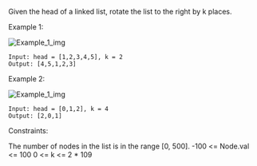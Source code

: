 Given the head of a linked list, rotate the list to the right by k places.

Example 1:

![Example_1_img](https://assets.leetcode.com/uploads/2020/11/13/rotate1.jpg)
```
Input: head = [1,2,3,4,5], k = 2
Output: [4,5,1,2,3]
```

Example 2:

![Example_1_img](https://assets.leetcode.com/uploads/2020/11/13/roate2.jpg)

```
Input: head = [0,1,2], k = 4
Output: [2,0,1]
```

Constraints:

The number of nodes in the list is in the range [0, 500].
-100 <= Node.val <= 100
0 <= k <= 2 * 109